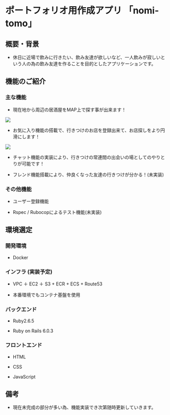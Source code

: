 # ポートフォリオ用作成アプリ  「nomi-tomo」

## 概要・背景
- 休日に近場で飲みに行きたい、飲み友達が欲しいなど、一人飲みが寂しいという人の為の飲み友達を作ることを目的としたアプリケーションです。

## 機能のご紹介

### 主な機能
- 現在地から周辺の居酒屋をMAP上で探す事が出来ます！

![](https://user-images.githubusercontent.com/69718302/97077314-a0a59180-161d-11eb-826c-263f1b19a8c2.png)

- お気に入り機能の搭載で、行きつけのお店を登録出来て、お店探しをより円滑にします！

![](https://user-images.githubusercontent.com/69718302/97077386-448f3d00-161e-11eb-9f04-7c1cc28e6623.png)

- チャット機能の実装により、行きつけの常連間の出会いの場としてのやりとりが可能です！

- フレンド機能搭載により、仲良くなった友達の行きつけが分かる！(未実装)

### その他機能

- ユーザー登録機能

- Rspec / Rubocopによるテスト機能(未実装)

## 環境選定

### 開発環境

- Docker

### インフラ (実装予定)

- VPC ＋ EC2 ＋ S3 +  ECR + ECS + Route53

- 本番環境でもコンテナ基盤を使用

### バックエンド

- Ruby2.6.5

- Ruby on Rails 6.0.3

### フロントエンド

- HTML

- CSS

- JavaScript

## 備考

- 現在未完成の部分が多い為、機能実装でき次第随時更新していきます。